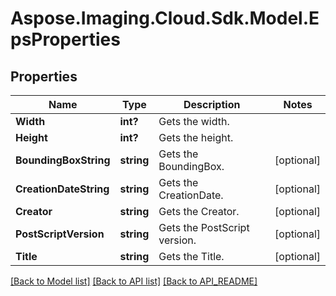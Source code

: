 # Aspose.Imaging.Cloud.Sdk.Model.EpsProperties
## Properties

Name | Type | Description | Notes
------------ | ------------- | ------------- | -------------
**Width** | **int?** | Gets the width. | 
**Height** | **int?** | Gets the height. | 
**BoundingBoxString** | **string** | Gets the BoundingBox. | [optional] 
**CreationDateString** | **string** | Gets the CreationDate. | [optional] 
**Creator** | **string** | Gets the Creator. | [optional] 
**PostScriptVersion** | **string** | Gets the PostScript version. | [optional] 
**Title** | **string** | Gets the Title. | [optional] 

[[Back to Model list]](API_README.md#documentation-for-models) [[Back to API list]](API_README.md#documentation-for-api-endpoints) [[Back to API_README]](API_README.md)

